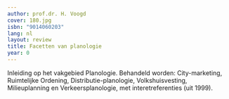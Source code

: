 ```yaml
---
author: prof.dr. H. Voogd
cover: 180.jpg
isbn: "9014060203"
lang: nl
layout: review
title: Facetten van planologie
year: 0
---
```


Inleiding op het vakgebied Planologie. Behandeld worden: City-marketing, Ruimtelijke Ordening, Distributie-planologie, Volkshuisvesting, Milieuplanning en Verkeersplanologie, met interetreferenties (uit 1999).
